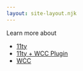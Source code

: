 ```yaml
---
layout: site-layout.njk
---
```


<x-spinner></x-spinner>

Learn more about
- [11ty](https://www.11ty.dev)
- [11ty + WCC Plugin](https://github.com/ProjectEvergreen/eleventy-plugin-wcc)
- [WCC](https://github.com/ProjectEvergreen/wcc)